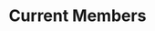 ---
layout: page
title: Current Members
show_sidebar: false
hide_footer: false
hero_height: is-small
permalink: /people/current-members/
# hero_image: /img/team/group/2023_info_day.jpg
gallery: current_members
---